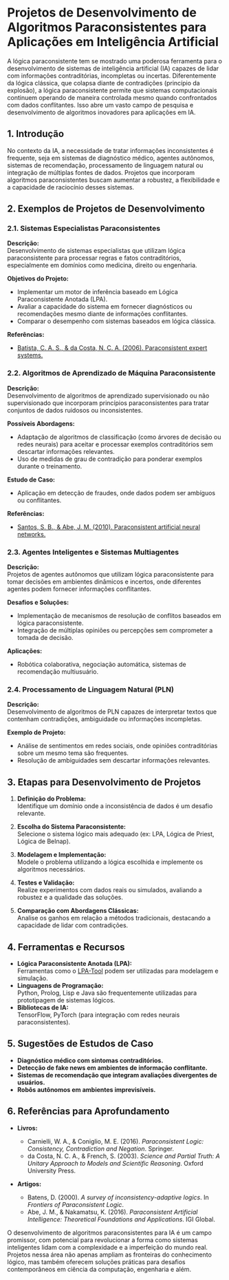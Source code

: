# Projetos de Desenvolvimento de Algoritmos Paraconsistentes para Aplicações em Inteligência Artificial

A lógica paraconsistente tem se mostrado uma poderosa ferramenta para o desenvolvimento de sistemas de inteligência artificial (IA) capazes de lidar com informações contraditórias, incompletas ou incertas. Diferentemente da lógica clássica, que colapsa diante de contradições (princípio da explosão), a lógica paraconsistente permite que sistemas computacionais continuem operando de maneira controlada mesmo quando confrontados com dados conflitantes. Isso abre um vasto campo de pesquisa e desenvolvimento de algoritmos inovadores para aplicações em IA.

## 1. Introdução

No contexto da IA, a necessidade de tratar informações inconsistentes é frequente, seja em sistemas de diagnóstico médico, agentes autônomos, sistemas de recomendação, processamento de linguagem natural ou integração de múltiplas fontes de dados. Projetos que incorporam algoritmos paraconsistentes buscam aumentar a robustez, a flexibilidade e a capacidade de raciocínio desses sistemas.

## 2. Exemplos de Projetos de Desenvolvimento

### 2.1. Sistemas Especialistas Paraconsistentes

**Descrição:**  
Desenvolvimento de sistemas especialistas que utilizam lógica paraconsistente para processar regras e fatos contraditórios, especialmente em domínios como medicina, direito ou engenharia.

**Objetivos do Projeto:**
- Implementar um motor de inferência baseado em Lógica Paraconsistente Anotada (LPA).
- Avaliar a capacidade do sistema em fornecer diagnósticos ou recomendações mesmo diante de informações conflitantes.
- Comparar o desempenho com sistemas baseados em lógica clássica.

**Referências:**  
- [Batista, C. A. S., & da Costa, N. C. A. (2006). Paraconsistent expert systems.](https://www.sciencedirect.com/science/article/pii/S0165011406000732)

### 2.2. Algoritmos de Aprendizado de Máquina Paraconsistente

**Descrição:**  
Desenvolvimento de algoritmos de aprendizado supervisionado ou não supervisionado que incorporam princípios paraconsistentes para tratar conjuntos de dados ruidosos ou inconsistentes.

**Possíveis Abordagens:**
- Adaptação de algoritmos de classificação (como árvores de decisão ou redes neurais) para aceitar e processar exemplos contraditórios sem descartar informações relevantes.
- Uso de medidas de grau de contradição para ponderar exemplos durante o treinamento.

**Estudo de Caso:**  
- Aplicação em detecção de fraudes, onde dados podem ser ambíguos ou conflitantes.

**Referências:**  
- [Santos, S. B., & Abe, J. M. (2010). Paraconsistent artificial neural networks.](https://www.sciencedirect.com/science/article/pii/S0957417410000492)

### 2.3. Agentes Inteligentes e Sistemas Multiagentes

**Descrição:**  
Projetos de agentes autônomos que utilizam lógica paraconsistente para tomar decisões em ambientes dinâmicos e incertos, onde diferentes agentes podem fornecer informações conflitantes.

**Desafios e Soluções:**
- Implementação de mecanismos de resolução de conflitos baseados em lógica paraconsistente.
- Integração de múltiplas opiniões ou percepções sem comprometer a tomada de decisão.

**Aplicações:**  
- Robótica colaborativa, negociação automática, sistemas de recomendação multiusuário.

### 2.4. Processamento de Linguagem Natural (PLN)

**Descrição:**  
Desenvolvimento de algoritmos de PLN capazes de interpretar textos que contenham contradições, ambiguidade ou informações incompletas.

**Exemplo de Projeto:**
- Análise de sentimentos em redes sociais, onde opiniões contraditórias sobre um mesmo tema são frequentes.
- Resolução de ambiguidades sem descartar informações relevantes.

## 3. Etapas para Desenvolvimento de Projetos

1. **Definição do Problema:**  
   Identifique um domínio onde a inconsistência de dados é um desafio relevante.

2. **Escolha do Sistema Paraconsistente:**  
   Selecione o sistema lógico mais adequado (ex: LPA, Lógica de Priest, Lógica de Belnap).

3. **Modelagem e Implementação:**  
   Modele o problema utilizando a lógica escolhida e implemente os algoritmos necessários.

4. **Testes e Validação:**  
   Realize experimentos com dados reais ou simulados, avaliando a robustez e a qualidade das soluções.

5. **Comparação com Abordagens Clássicas:**  
   Analise os ganhos em relação a métodos tradicionais, destacando a capacidade de lidar com contradições.

## 4. Ferramentas e Recursos

- **Lógica Paraconsistente Anotada (LPA):**  
  Ferramentas como o [LPA-Tool](https://github.com/lpa-tool) podem ser utilizadas para modelagem e simulação.
- **Linguagens de Programação:**  
  Python, Prolog, Lisp e Java são frequentemente utilizadas para prototipagem de sistemas lógicos.
- **Bibliotecas de IA:**  
  TensorFlow, PyTorch (para integração com redes neurais paraconsistentes).

## 5. Sugestões de Estudos de Caso

- **Diagnóstico médico com sintomas contraditórios.**
- **Detecção de fake news em ambientes de informação conflitante.**
- **Sistemas de recomendação que integram avaliações divergentes de usuários.**
- **Robôs autônomos em ambientes imprevisíveis.**

## 6. Referências para Aprofundamento

- **Livros:**
  - Carnielli, W. A., & Coniglio, M. E. (2016). *Paraconsistent Logic: Consistency, Contradiction and Negation*. Springer.
  - da Costa, N. C. A., & French, S. (2003). *Science and Partial Truth: A Unitary Approach to Models and Scientific Reasoning*. Oxford University Press.

- **Artigos:**
  - Batens, D. (2000). *A survey of inconsistency-adaptive logics*. In *Frontiers of Paraconsistent Logic*.
  - Abe, J. M., & Nakamatsu, K. (2016). *Paraconsistent Artificial Intelligence: Theoretical Foundations and Applications*. IGI Global.



O desenvolvimento de algoritmos paraconsistentes para IA é um campo promissor, com potencial para revolucionar a forma como sistemas inteligentes lidam com a complexidade e a imperfeição do mundo real. Projetos nessa área não apenas ampliam as fronteiras do conhecimento lógico, mas também oferecem soluções práticas para desafios contemporâneos em ciência da computação, engenharia e além.